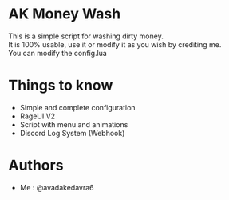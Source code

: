 
# AK Money Wash

This is a simple script for washing dirty money.           
It is 100% usable, use it or modify it as you wish by crediting me.       
You can modify the config.lua

# Things to know

- Simple and complete configuration
- RageUI V2
- Script with menu and animations
- Discord Log System (Webhook)

# Authors
- Me : @avadakedavra6
